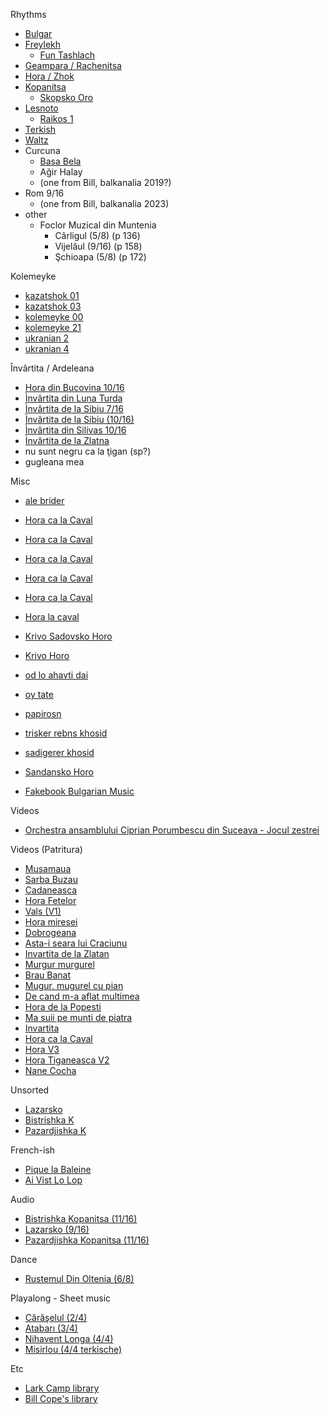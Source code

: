 Rhythms

 - [Bulgar](bulgar.md)
 - [Freylekh](freylekh.md)
    - [Fun Tashlach](https://bgko.org/wp-content/uploads/2020/06/Fun-Tashlach.pdf)
 - [Geampara / Rachenitsa](geampara.md)
 - [Hora / Zhok](hora.md)
 - [Kopanitsa](kopanitsa.md)
    - [Skopsko Oro](https://bgko.org/wp-content/uploads/2020/06/Skopsko-Oro.pdf)
 - [Lesnoto](lesnoto.md)
    - [Raikos 1](https://bgko.org/wp-content/uploads/2020/06/Raikos-1.pdf)
 - [Terkish](terkish.md)
 - [Waltz](waltz.md)
 - Curcuna
    - [Basa Bela](https://bgko.org/wp-content/uploads/2020/06/Basa-Bela-harm.pdf)
    - Ağir Halay
    - (one from Bill, balkanalia 2019?)
 - Rom 9/16
    - (one from Bill, balkanalia 2023)
 - other
    - Foclor Muzical din Muntenia
       - Cârligul (5/8) (p 136)
       - Vijelăul (9/16) (p 158)
       - Şchioapa (5/8) (p 172)

Kolemeyke

 - [kazatshok 01](https://www.schoellerfamily.org/scores/pdf/kazatshok_01.leadsheet.pdf)
 - [kazatshok 03](https://www.schoellerfamily.org/scores/pdf/kazatshok_03.leadsheet.pdf)
 - [kolemeyke 00](https://www.schoellerfamily.org/scores/pdf/kolemeyke_00.leadsheet.pdf)
 - [kolemeyke 21](https://www.schoellerfamily.org/scores/pdf/kolemeyke_21.leadsheet.pdf)
 - [ukranian 2](https://www.schoellerfamily.org/scores/pdf/ukranian_2.leadsheet.pdf)
 - [ukranian 4](https://www.schoellerfamily.org/scores/pdf/ukranian_4.leadsheet.pdf)

Învârtita / Ardeleana

 - [Hora din Bucovina 10/16](http://www.folkloretanznoten.de/HorDnBuk.pdf)
 - [Ìnvârtita din Luna Turda](<http://www.vitrifolk.fr/partitions/partitions-roumanie-INVIRTITA LUNA --- invirtita_din_luna_turda.pdf>)
 - [Ìnvârtita de la Sibiu 7/16](http://www.folkloretanznoten.de/InvirtitaDLS.pdf)
 - [Ìnvârtita de la Sibiu (10/16)](https://musescore.com/user/14476/scores/5657223)
 - [Ìnvârtita din Silivas 10/16](http://www.folkloretanznoten.de/InvartitaDinSilivas_ga.pdf)
 - [Ìnvârtita de la Zlatna](<http://www.vitrifolk.fr/partitions/partitions-roumanie-INVIRTITA ZLATNA --- invirtita-de-la-zlatna.jpg>)
 - nu sunt negru ca la ţigan (sp?)
 - gugleana mea

Misc

 - [ale brider](https://www.schoellerfamily.org/scores/pdf/ale_brider.leadsheet.pdf)
 - [Hora ca la Caval](<http://www.vitrifolk.fr/partitions/partitions-roumanie-HORA CAVAL 1 --- hora-ca-la-caval.pdf>)
 - [Hora ca la Caval](<http://www.vitrifolk.fr/partitions/partitions-roumanie-HORA CAVAL 2 --- hora-ca-la-caval-2.pdf>)
 - [Hora ca la Caval](http://www.folkloretanznoten.de/HoraDLCav.pdf)
 - [Hora ca la Caval](<http://www.vitrifolk.fr/partitions/partitions-roumanie-HORA CAVAL 4 --- hora_ca_la_caval-4.pdf>)
 - [Hora ca la Caval](<http://www.vitrifolk.fr/partitions/partitions-roumanie-HORA CAVAL 5 --- Hora_cadin_caval.pdf>)
 - [Hora la caval](https://bgko.org/wp-content/uploads/2020/06/Hora-la-caval.pdf)
 - [Krivo Sadovsko Horo](https://bgko.org/wp-content/uploads/2020/06/Krivo-Sadovsko-Horo.pdf)
 - [Krivo Horo](https://bgko.org/wp-content/uploads/2020/06/Krivo-Horo-en-RE.pdf)
 - [od lo ahavti dai](https://www.schoellerfamily.org/scores/pdf/od_lo_ahavti_dai.leadsheet.pdf)
 - [oy tate](https://www.schoellerfamily.org/scores/pdf/oy_tate.leadsheet.pdf)
 - [papirosn](https://www.schoellerfamily.org/scores/pdf/papirosn.leadsheet.pdf)
 - [trisker rebns khosid](https://www.schoellerfamily.org/scores/pdf/trisker_rebns_khosid.leadsheet.pdf)
 - [sadigerer khosid](https://www.schoellerfamily.org/scores/pdf/sadigerer_khosid.leadsheet.pdf)
 - [Sandansko Horo](https://bgko.org/wp-content/uploads/2020/06/SandanskoHoro.pdf)

 - [Fakebook Bulgarian Music](https://bgko.org/wp-content/uploads/2020/06/Fakebook_Bulgarian_Music.pdf)

Videos
 - [Orchestra ansamblului Ciprian Porumbescu din Suceava - Jocul zestrei](https://www.youtube.com/watch?v=4EzMkomWFxw)



Videos (Patritura)
 - [Musamaua](https://www.youtube.com/watch?v=1Rjx4GhD96A)
 - [Sarba Buzau](https://www.youtube.com/watch?v=-VTj1fVzW-k)
 - [Cadaneasca](https://www.youtube.com/watch?v=nhNTpINPv1A)
 - [Hora Fetelor](https://www.youtube.com/watch?v=THJtuQdjvIk)
 - [Vals (V1)](https://www.youtube.com/watch?v=Vkg4_zCsGBI)
 - [Hora miresei](https://www.youtube.com/watch?v=sJXpl5iLbkU)
 - [Dobrogeana](https://www.youtube.com/watch?v=SX_bDF2b_2Q)
 - [Asta-i seara lui Craciunu](https://www.youtube.com/watch?v=9HKfToEaMnQ)
 - [Invartita de la Zlatan](https://www.youtube.com/watch?v=kZByA-JxzZc)
 - [Murgur murgurel](https://www.youtube.com/watch?v=vBC8bWnlT0E)
 - [Brau Banat](https://www.youtube.com/watch?v=ztzUmiMRBRU)
 - [Mugur, mugurel cu pian](https://www.youtube.com/watch?v=3LOD3nne8CU)
 - [De cand m-a aflat multimea](https://www.youtube.com/watch?v=hj1S2QFHmdk)
 - [Hora de la Popesti](https://www.youtube.com/watch?v=hwNJc2Zvp10)
 - [Ma suii pe munti de piatra](https://www.youtube.com/watch?v=lzog_-_ryPI)
 - [Invartita](https://www.youtube.com/watch?v=SM-IUr-4zXs)
 - [Hora ca la Caval](https://www.youtube.com/watch?v=UAz2SnJgZ6c)
 - [Hora V3](https://www.youtube.com/watch?v=Ouh7-XXXy6k)
 - [Hora Tiganeasca V2](https://www.youtube.com/watch?v=NHIxbjqrFyY)
 - [Nane Cocha](https://www.youtube.com/watch?v=vvqZkUR08u0)

Unsorted
 - [Lazarsko](https://www.youtube.com/watch?v=SjhkrZMY1Ek)
 - [Bistrishka K](https://www.youtube.com/watch?v=mVlEjBoTza8)
 - [Pazardjishka K](https://www.youtube.com/watch?v=UGU3kNdFnhE)

French-ish
 - [Pique la Baleine](https://www.youtube.com/watch?v=t3bX8lLwkp4)
 - [Ai Vist Lo Lop](https://www.youtube.com/watch?v=DT73zpINWLQ)

Audio
 - [Bistrishka Kopanitsa (11/16)](https://www.youtube.com/watch?v=mVlEjBoTza8)
 - [Lazarsko (9/16)](https://www.youtube.com/watch?v=SjhkrZMY1Ek)
 - [Pazardjishka Kopanitsa (11/16)](https://www.youtube.com/watch?v=UGU3kNdFnhE)

Dance
 - [Rustemul Din Oltenia (6/8)](https://www.youtube.com/watch?v=_3XP4-Y3A4c)

Playalong - Sheet music
 - [Cărăşelul (2/4)](https://www.youtube.com/watch?v=R-iC35Gtodg)
 - [Atabarı (3/4)](https://www.youtube.com/watch?v=3WaTSjCRrF8)
 - [Nihavent Longa (4/4)](https://www.youtube.com/watch?v=HP-9-LVLIIk)
 - [Misirlou (4/4 terkische)](https://www.youtube.com/watch?v=-KH0DQpYjd4)

Etc
 - [Lark Camp library](https://library.larkcamp.org)
 - [Bill Cope's library](https://cope-a-cabana.com/sing-along)
